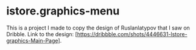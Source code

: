 # istore.graphics-menu
This is a project I made to copy the design of Ruslanlatypov that I saw on Dribble.
Link to the design: [https://dribbble.com/shots/4446631-lstore-graphics-Main-Page].
